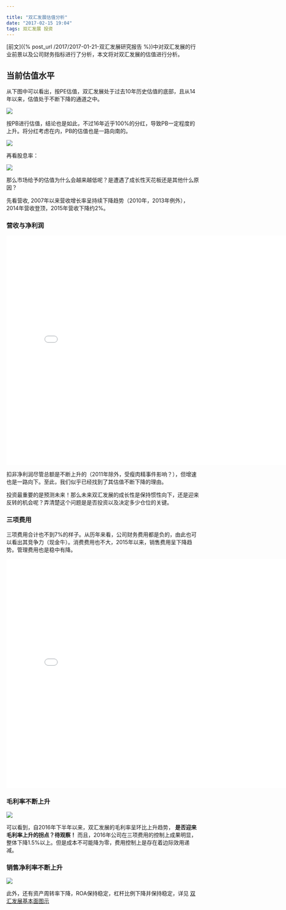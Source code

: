 ```yaml
---

title: "双汇发展估值分析"
date: "2017-02-15 19:04"
tags: 双汇发展 投资
---
```


[前文]({% post_url /2017/2017-01-21-双汇发展研究报告 %})中对双汇发展的行业前景以及公司财务指标进行了分析，本文将对双汇发展的估值进行分析。

## 当前估值水平

从下图中可以看出，按PE估值，双汇发展处于过去10年历史估值的底部，且从14年以来，估值处于不断下降的通道之中。

![](http://7xonmk.com1.z0.glb.clouddn.com/2017-02-15_20-56-17.png)

按PB进行估值，结论也是如此，不过16年近乎100%的分红，导致PB一定程度的上升。将分红考虑在内，PB的估值也是一路向南的。

![](http://7xonmk.com1.z0.glb.clouddn.com/2017-02-15_21-40-27.png)

再看股息率：

![](http://7xonmk.com1.z0.glb.clouddn.com/2017-02-15_21-43-29.png)

那么市场给予的估值为什么会越来越低呢？是遭遇了成长性天花板还是其他什么原因？

先看营收, 2007年以来营收增长率呈持续下降趋势（2010年，2013年例外），2014年营收登顶，2015年营收下降约2%。

### 营收与净利润

<iframe width="800" height="600" frameborder="0" scrolling="no" src="//plot.ly/~luowenbo/9.embed?link=false&logo=false"></iframe>

扣非净利润尽管总额是不断上升的（2011年除外，受瘦肉精事件影响？），但增速也是一路向下。至此，我们似乎已经找到了其估值不断下降的理由。

投资最重要的是预测未来！那么未来双汇发展的成长性是保持惯性向下，还是迎来反转的机会呢？弄清楚这个问题是是否投资以及决定多少仓位的关键。

### 三项费用

三项费用合计也不到7%的样子。从历年来看，公司财务费用都是负的，由此也可以看出其竞争力（现金牛）。消费费用也不大，2015年以来，销售费用呈下降趋势。管理费用也是稳中有降。

<iframe width="800" height="600" frameborder="0" scrolling="no" src="//plot.ly/~luowenbo/11.embed?link=false&logo=false"></iframe>

### 毛利率不断上升

![](http://7xonmk.com1.z0.glb.clouddn.com/2017-02-15_22-25-52.png)

可以看到，自2016年下半年以来，双汇发展的毛利率呈环比上升趋势， **是否迎来毛利率上升的拐点？待观察！** 而且，2016年公司在三项费用的控制上成果明显，整体下降1.5%以上。但是成本不可能降为零，费用控制上是存在着边际效用递减。


### 销售净利率不断上升

![](http://7xonmk.com1.z0.glb.clouddn.com/2017-02-15_22-27-15.png)

此外，还有资产周转率下降，ROA保持稳定，杠杆比例下降并保持稳定，详见 [双汇发展基本面图示](https://www.lixinger.com/analytics/company/sz/000895/detail/fundamental/profit)

